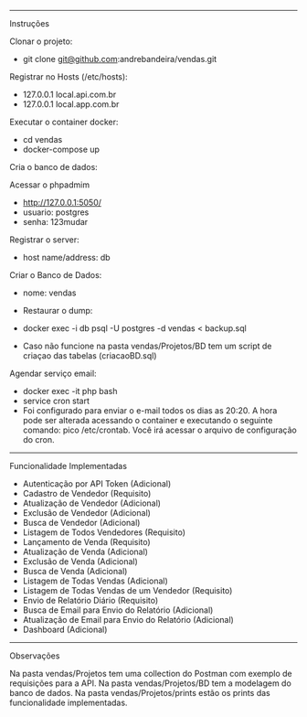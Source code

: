 -----------------------------
Instruções

Clonar o projeto: 
- git clone git@github.com:andrebandeira/vendas.git

Registrar no Hosts (/etc/hosts):
- 127.0.0.1   local.api.com.br
- 127.0.0.1   local.app.com.br

Executar o container docker:
- cd vendas
- docker-compose up

Cria o banco de dados:

Acessar o phpadmim
- http://127.0.0.1:5050/
- usuario: postgres
- senha: 123mudar

Registrar o server:
- host name/address: db

Criar o Banco de Dados:
- nome: vendas

- Restaurar o dump:
- docker exec -i db psql -U postgres -d vendas < backup.sql
- Caso não funcione na pasta vendas/Projetos/BD tem um script de criaçao das tabelas (criacaoBD.sql)

Agendar serviço email:
- docker exec -it php bash
- service cron start
- Foi configurado para enviar o e-mail todos os dias as 20:20. A hora pode ser alterada acessando o container e executando o seguinte comando: pico /etc/crontab. Você irá acessar o arquivo de configuração do cron.

-----------------------------
Funcionalidade Implementadas

- Autenticação por API Token (Adicional)
- Cadastro de Vendedor (Requisito)
- Atualização de Vendedor (Adicional)
- Exclusão de Vendedor (Adicional)
- Busca de Vendedor (Adicional)
- Listagem de Todos Vendedores (Requisito)
- Lançamento de Venda (Requisito)
- Atualização de Venda (Adicional)
- Exclusão de Venda (Adicional)
- Busca de Venda (Adicional)
- Listagem de Todas Vendas (Adicional)
- Listagem de Todas Vendas de um Vendedor (Requisito)
- Envio de Relatório Diário (Requisito)
- Busca de Email para Envio do Relatório (Adicional)
- Atualização de Email para Envio do Relatório (Adicional)
- Dashboard (Adicional)

-----------------------------
Observações

Na pasta vendas/Projetos tem uma collection do Postman com exemplo de requisições para a API.
Na pasta vendas/Projetos/BD tem a modelagem do banco de dados.
Na pasta vendas/Projetos/prints estão os prints das funcionalidade implementadas.


